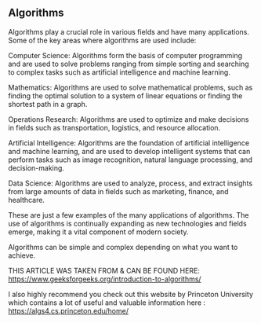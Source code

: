 Algorithms
---

Algorithms play a crucial role in various fields and have many applications. Some of the key areas where algorithms are used include:

Computer Science: Algorithms form the basis of computer programming and are used to solve problems ranging from simple sorting and searching to complex tasks such as artificial intelligence and machine learning.

Mathematics: Algorithms are used to solve mathematical problems, such as finding the optimal solution to a system of linear equations or finding the shortest path in a graph.

Operations Research: Algorithms are used to optimize and make decisions in fields such as transportation, logistics, and resource allocation.

Artificial Intelligence: Algorithms are the foundation of artificial intelligence and machine learning, and are used to develop intelligent systems that can perform tasks such as image recognition, natural language processing, and decision-making.

Data Science: Algorithms are used to analyze, process, and extract insights from large amounts of data in fields such as marketing, finance, and healthcare.

These are just a few examples of the many applications of algorithms. The use of algorithms is continually expanding as new technologies and fields emerge, making it a vital component of modern society.

Algorithms can be simple and complex depending on what you want to achieve.

THIS ARTICLE WAS TAKEN FROM & CAN BE FOUND HERE: https://www.geeksforgeeks.org/introduction-to-algorithms/

I also highly recommend you check out this website by Princeton University which contains a lot of useful and valuable information here : https://algs4.cs.princeton.edu/home/
